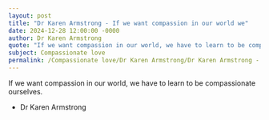 ```yaml
---
layout: post
title: "Dr Karen Armstrong - If we want compassion in our world we"
date: 2024-12-28 12:00:00 -0000
author: Dr Karen Armstrong
quote: "If we want compassion in our world, we have to learn to be compassionate ourselves."
subject: Compassionate love
permalink: /Compassionate love/Dr Karen Armstrong/Dr Karen Armstrong - If we want compassion in our world we
---
```


If we want compassion in our world, we have to learn to be compassionate ourselves.

- Dr Karen Armstrong

